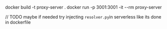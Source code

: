 docker build -t proxy-server .
docker run -p 3001:3001 -it --rm proxy-server

// TODO maybe if needed try injecting `resolver.py`in serverless like its done in dockerfile